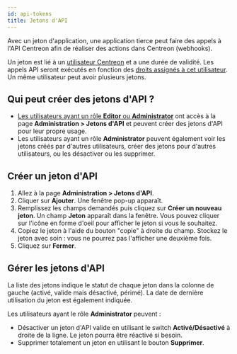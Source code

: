 ```yaml
---
id: api-tokens
title: Jetons d'API
---
```


Avec un jeton d'application, une application tierce peut faire des appels à l'API Centreon afin de réaliser des actions dans Centreon (webhooks).

Un jeton est lié à un [utilisateur Centreon](../users/users.md) et a une durée de validité. Les appels API seront exécutés en fonction des [droits assignés à cet utilisateur](../users/users.md#user-roles). Un même utilisateur peut avoir plusieurs jetons.

## Qui peut créer des jetons d'API ?

* [Les utilisateurs ayant un rôle **Editor** ou **Administrator**](../users/users.md#user-roles) ont accès à la page **Administration > Jetons d'API** et peuvent créer des jetons d'API pour leur propre usage.
* Les utilisateurs ayant un rôle **Administrator** peuvent également voir les jetons créés par d'autres utilisateurs, créer des jetons pour d'autres utilisateurs, ou les désactiver ou les supprimer.

## Créer un jeton d'API

1. Allez à la page **Administration > Jetons d'API**.
2. Cliquer sur **Ajouter**. Une fenêtre pop-up apparaît.
3. Remplissez les champs demandés puis cliquez sur **Créer un nouveau jeton**. Un champ **Jeton** apparaît dans la fenêtre. Vous pouvez cliquer sur l'icône en forme d'oeil pour afficher le jeton si vous le souhaitez. 
4. Copiez le jeton à l'aide du bouton "copie" à droite du champ. Stockez le jeton avec soin : vous ne pourrez pas l'afficher une deuxième fois.
5. Cliquez sur **Fermer**.

## Gérer les jetons d'API

La liste des jetons indique le statut de chaque jeton dans la colonne de gauche (activé, valide mais désactivé, périmé). La date de dernière utilisation du jeton est également indiquée.

Les utilisateurs ayant le rôle **Administrator** peuvent :

* Désactiver un jeton d'API valide en utilisant le switch **Activé/Désactivé** à droite de la ligne. Le jeton pourra être réactivé si besoin.
* Supprimer totalement un jeton en utilisant le bouton **Supprimer**.
